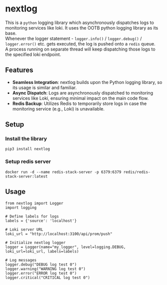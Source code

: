 # nextlog
This is a `python` logging library which asynchronously dispatches logs to monitoring services like loki.
It uses the OOTB python logging library as its base.<br>
Whenever the logger statement - `logger.info()` / `logger.debug()` / `logger.error()` etc. gets executed, the log is pushed onto a `redis` queue.<br>
A process running on separate thread will keep dispatching those logs to the specified loki endpoint.

## Features
- **Seamless Integration**: nextlog builds upon the Python logging library, so its usage is similar and familiar.
- **Async Dispatch**: Logs are asynchronously dispatched to monitoring services like Loki, ensuring minimal impact on the main code flow.
- **Redis Backup**: Utilizes Redis to temporarily store logs in case the monitoring service (e.g., Loki) is unavailable.

## Setup
### Install the library 
`pip3 install nextlog`
### Setup redis server
`docker run -d --name redis-stack-server -p 6379:6379 redis/redis-stack-server:latest`

## Usage

```
from nextlog import Logger
import logging

# Define labels for logs
labels = {'source': 'localhost'}

# Loki server URL
loki_url = "http://localhost:3100/api/prom/push"

# Initialize nextlog logger
logger = Logger(name="my_logger", level=logging.DEBUG, loki_url=loki_url, labels=labels)

# Log messages
logger.debug("DEBUG log test 0")
logger.warning("WARNING log test 0")
logger.error("ERROR log test 0")
logger.critical("CRITICAL log test 0")

```
